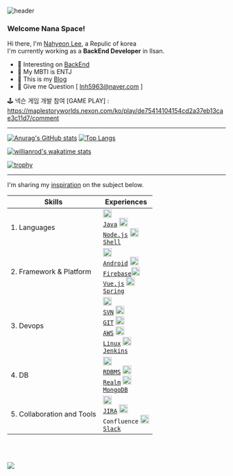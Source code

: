 ![header](https://capsule-render.vercel.app/api?type=waving&color=FF3333&text=❤️‍🔥🎈🎀&animation=twinkling&fontSize=85&fontAlign=77&height=150)

<!-- [![Hits](https://hits.seeyoufarm.com/api/count/incr/badge.svg?url=https%3A%2F%2Fgithub.com%2Fjogilsang&count_bg=%233DDB86&title_bg=%23073642&icon=android.svg&icon_color=%233DDB86&title=hits&edge_flat=false)](https://hits.seeyoufarm.com) -->

### Welcome Nana Space!

Hi there, I'm [Nahyeon Lee](https://www.linkedin.com/in/NahyeonLee), a Repulic of korea   
I'm currently working as a <b>BackEnd Developer</b> in Ilsan.

<!-- - 📱  interesting on [Android](https://github.com/jogilsang/manual-android/tree/master/0.Android) -->
- 🌱 Interesting on [BackEnd](https://github.com/sksmsdlskgus)  
- 🐳 My MBTI is ENTJ
- 🤙 This is my [Blog](https://velog.io/@lnh03280) 
- 💬 Give me Question [ lnh5963@naver.com ]

🕹️ 넥슨 게임 개발 참여 [GAME PLAY] : https://maplestoryworlds.nexon.com/ko/play/de75414104154cd2a37eb13cae3c11d7/comment

---

[![Anurag's GitHub stats](https://github-readme-stats.vercel.app/api?username=sksmsdlskgus&line_height=24&hide_rank=true&&layout=compact&theme=white)](https://github.com/sksmsdlskgus/sksmsdlskgus)
[![Top Langs](https://github-readme-stats.vercel.app/api/top-langs/?username=sksmsdlskgus&layout=compact&langs_count=8&theme=white)](https://github.com/sksmsdlskgus?tab=repositories&q=&type=&language=java&sort=)

<!-- IDE의 활동이 기록 -->
[![willianrod's wakatime stats](https://github-readme-stats.vercel.app/api/wakatime?username=sksmsdlskgus)](https://wakatime.com/@sksmsdlskgus)

<!-- 배경화면 트로피 설정 -->
[![trophy](https://github-profile-trophy.vercel.app/?username=sksmsdlskgus&theme=flat&column=7)](https://github.com/ryo-ma/github-profile-trophy)

---


I'm sharing my [inspiration](https://blog.naver.com/) on the subject below.   

|Skills|Experiences|
|---|---|
|1. Languages|<code><img alt = "1.1 Java" height="20" src="https://cdn.icon-icons.com/icons2/2108/PNG/512/java_icon_130901.png"> <a href="https://github.com/jogilsang/dev/tree/master/1.java">Java</a></code> <code><img alt = "1.3 Node.js" height="20" src="https://cdn.icon-icons.com/icons2/2415/PNG/512/nodejs_plain_logo_icon_146409.png"> <a href="https://github.com/jogilsang/code/tree/master/2.nodejs">Node.js</a></code> <code><img alt = "1.4 shell" height="20" src="https://cdn4.iconfinder.com/data/icons/proglyphs-computers-and-development/512/Terminal-512.png"> <a href="https://github.com/jogilsang/devops/tree/master/4.linux/shell">Shell</a></code> |
|2. Framework & Platform| <code><img alt = "2.1 Android" height="20" src="https://cdn.icon-icons.com/icons2/836/PNG/512/Android_icon-icons.com_66772.png"> <a href="https://github.com/jogilsang/code/tree/master/3.android">Android</a></code> <code><img alt = "2.2 Firebase" height="20" src="https://cdn.icon-icons.com/icons2/691/PNG/512/google_firebase_icon-icons.com_61475.png"> <a href="https://github.com/jogilsang/code/tree/master/3.android/1.Firebase">Firebase</a></code><code><img alt = "2.4 Vue" height="20" src="https://cdn.icon-icons.com/icons2/2107/PNG/512/file_type_vue_icon_130078.png"> <a href="https://github.com/jogilsang/code/tree/master/6.vuejs">Vue.js</a></code> <code><img alt = "2.5 Spring" height="20" src="https://cdn.icon-icons.com/icons2/1250/PNG/512/1494258020-leafspringplantecologygreen_84346.png"> <a href="https://github.com/jogilsang/code/tree/master/7.spring">Spring</a></code> |
|3. Devops|<code><img alt = "3.1 SVN" height="20" src="https://cdn.icon-icons.com/icons2/2107/PNG/512/file_type_subversion_icon_130138.png"> <a href="https://github.com/jogilsang/devops/tree/master/13.scm/2.svn">SVN</a></code> <code><img alt = "3.2 GIT" height="20" src="https://cdn.icon-icons.com/icons2/2107/PNG/512/file_type_git_icon_130581.png"> <a href="https://github.com/jogilsang/devops/tree/master/13.scm/1.git">GIT</a></code> <code><img alt = "3.3 AWS" height="20" src="https://cdn.icon-icons.com/icons2/2107/PNG/512/file_type_aws_icon_130732.png"> <a href="https://github.com/jogilsang/devops/tree/master/1.aws">AWS</a></code> <code><img alt = "3.4 Linux" height="20" src="https://cdn.icon-icons.com/icons2/195/PNG/256/OS_Linux_23399.png"> <a href="https://github.com/jogilsang/devops/tree/master/4.linux">Linux</a></code> <code><img alt = "3.5 Jenkins" height="20" src="https://cdn.icon-icons.com/icons2/2107/PNG/512/file_type_jenkins_icon_130515.png"> <a href="https://github.com/jogilsang/manual-devops/tree/master/3.jenkins">Jenkins</a></code> |
|4. DB|<code><img alt = "4.1 RDBMS" height="20" src="https://cdn.icon-icons.com/icons2/2107/PNG/512/file_type_light_db_icon_130469.png"> <a href="https://github.com/jogilsang/manual-db">RDBMS</a></code> <code><img alt = "4.2 Realm" height="20" src="https://pbs.twimg.com/profile_images/1364973913554497536/_ut-Y6_f_400x400.jpg"> <a href="https://github.com/jogilsang/manual-db/tree/master/3.realm">Realm</a></code> <code><img alt = "4.3 MongoDB" height="20" src="https://cdn.icon-icons.com/icons2/2107/PNG/512/file_type_mongo_icon_130383.png"> <a href="https://github.com/jogilsang/manual-db/tree/master/6.mongoDB">MongoDB</a></code> |
|5. Collaboration and Tools|<code><img alt = "5.1 JIRA" height="20" src="https://cdn.icon-icons.com/icons2/2429/PNG/512/jira_logo_icon_147274.png"> <a href="https://github.com/jogilsang/manual-jira">JIRA</a></code> <code><img alt = "5.2 Confluence" height="20" src="https://cdn.icon-icons.com/icons2/2429/PNG/512/confluence_logo_icon_147305.png"> Confluence</code> <code><img alt = "5.3 Slack" height="20" src="https://cdn.icon-icons.com/icons2/2429/PNG/512/slack_logo_icon_147236.png"> <a href="https://github.com/jogilsang/manual-slack">Slack</a></code>|
<br>
<br>

![](./profile-3d-contrib/profile-green-animate.svg)
